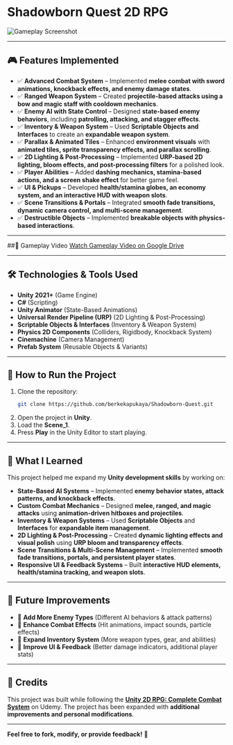# **Shadowborn Quest 2D RPG**

![Gameplay Screenshot](https://github.com/berkekapukaya/Shadowborn-Quest/blob/main/Screenshots/Screenshot%202025-02-28%20at%2013.27.22.png)  

---

## **🎮 Features Implemented**
- ✅ **Advanced Combat System** – Implemented **melee combat with sword animations, knockback effects, and enemy damage states**.  
- ✅ **Ranged Weapon System** – Created **projectile-based attacks using a bow and magic staff with cooldown mechanics**.  
- ✅ **Enemy AI with State Control** – Designed **state-based enemy behaviors**, including **patrolling, attacking, and stagger effects**.  
- ✅ **Inventory & Weapon System** – Used **Scriptable Objects and Interfaces** to create an **expandable weapon system**.  
- ✅ **Parallax & Animated Tiles** – Enhanced **environment visuals** with **animated tiles, sprite transparency effects, and parallax scrolling**.  
- ✅ **2D Lighting & Post-Processing** – Implemented **URP-based 2D lighting, bloom effects, and post-processing filters** for a polished look.  
- ✅ **Player Abilities** – Added **dashing mechanics, stamina-based actions, and a screen shake effect** for better game feel.  
- ✅ **UI & Pickups** – Developed **health/stamina globes, an economy system, and an interactive HUD with weapon slots**.  
- ✅ **Scene Transitions & Portals** – Integrated **smooth fade transitions, dynamic camera control, and multi-scene management**.  
- ✅ **Destructible Objects** – Implemented **breakable objects with physics-based interactions**.  

---

##🎥 Gameplay Video
[Watch Gameplay Video on Google Drive](https://drive.google.com/file/d/17QfwmE1ZtLu_OfkFa7jdnfsUAspnsl61/view?usp=sharing)

---

## **🛠️ Technologies & Tools Used**
- **Unity 2021+** (Game Engine)  
- **C#** (Scripting)  
- **Unity Animator** (State-Based Animations)  
- **Universal Render Pipeline (URP)** (2D Lighting & Post-Processing)  
- **Scriptable Objects & Interfaces** (Inventory & Weapon System)  
- **Physics 2D Components** (Colliders, Rigidbody, Knockback System)  
- **Cinemachine** (Camera Management)  
- **Prefab System** (Reusable Objects & Variants)  

---

## **📂 How to Run the Project**
1. Clone the repository:  
   ```sh
   git clone https://github.com/berkekapukaya/Shadowborn-Quest.git

2. Open the project in **Unity**.  
3. Load the **Scene_1**.  
4. Press **Play** in the Unity Editor to start playing.  

---

## **📌 What I Learned**
This project helped me expand my **Unity development skills** by working on:  
- **State-Based AI Systems** – Implemented **enemy behavior states, attack patterns, and knockback effects**.  
- **Custom Combat Mechanics** – Designed **melee, ranged, and magic attacks** using **animation-driven hitboxes and projectiles**.  
- **Inventory & Weapon Systems** – Used **Scriptable Objects** and **Interfaces** for **expandable item management**.  
- **2D Lighting & Post-Processing** – Created **dynamic lighting effects and visual polish** using **URP bloom and transparency effects**.  
- **Scene Transitions & Multi-Scene Management** – Implemented **smooth fade transitions, portals, and persistent player states**.  
- **Responsive UI & Feedback Systems** – Built **interactive HUD elements, health/stamina tracking, and weapon slots**.  

---

## **🚀 Future Improvements**
- 🔹 **Add More Enemy Types** (Different AI behaviors & attack patterns)  
- 🔹 **Enhance Combat Effects** (Hit animations, impact sounds, particle effects)  
- 🔹 **Expand Inventory System** (More weapon types, gear, and abilities)  
- 🔹 **Improve UI & Feedback** (Better damage indicators, additional player stats)  

---

## **📜 Credits**
This project was built while following the **[Unity 2D RPG: Complete Combat System](https://www.udemy.com/course/unity-2d-rpg/?couponCode=KEEPLEARNING)** on Udemy. The project has been expanded with **additional improvements and personal modifications**.  

---

**Feel free to fork, modify, or provide feedback!** 🚀  
